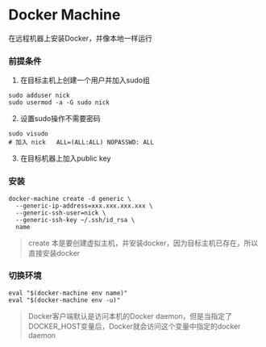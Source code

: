 # Docker Machine
在远程机器上安装Docker，并像本地一样运行  

### 前提条件  
1. 在目标主机上创建一个用户并加入sudo组  
```shell
sudo adduser nick
sudo usermod -a -G sudo nick
```
2. 设置sudo操作不需要密码  
```shell
sudo visudo
# 加入 nick   ALL=(ALL:ALL) NOPASSWD: ALL
```
3. 在目标机器上加入public key  

### 安装  
```shell
docker-machine create -d generic \
  --generic-ip-address=xxx.xxx.xxx.xxx \
  --generic-ssh-user=nick \
  --generic-ssh-key ~/.ssh/id_rsa \
  name
``` 
> create 本是要创建虚拟主机，并安装docker，因为目标主机已存在，所以直接安装docker  

### 切换环境  
```shell
eval "$(docker-machine env name)"
eval "$(docker-machine env -u)"
```
> Docker客户端默认是访问本机的Docker daemon，但是当指定了DOCKER_HOST变量后，Docker就会访问这个变量中指定的docker daemon  
